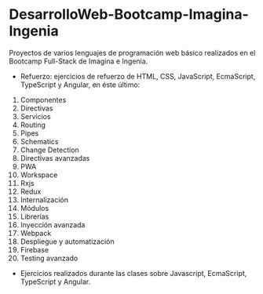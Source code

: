# DesarrolloWeb-Bootcamp-Imagina-Ingenia

Proyectos de varios lenguajes de programación web básico realizados en el Bootcamp Full-Stack de Imagina e Ingenia. 

- Refuerzo: ejercicios de refuerzo de HTML, CSS, JavaScript, EcmaScript, TypeScript y Angular, en éste último:

1. Componentes
2. Directivas
3. Servicios
4. Routing
5. Pipes
6. Schematics
7. Change Detection
8. Directivas avanzadas
9. PWA
10. Workspace
11. Rxjs
12. Redux
13. Internalización
14. Módulos
15. Librerías
16. Inyección avanzada
17. Webpack
18. Despliegue y automatización
19. Firebase
20. Testing avanzado
 
    
- Ejercicios realizados durante las clases sobre Javascript, EcmaScript, TypeScript y Angular.
